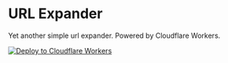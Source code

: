 # URL Expander
Yet another simple url expander. Powered by Cloudflare Workers.

[![Deploy to Cloudflare Workers](https://deploy.workers.cloudflare.com/button)](https://github.com/CDN18/cf-url-expander)
